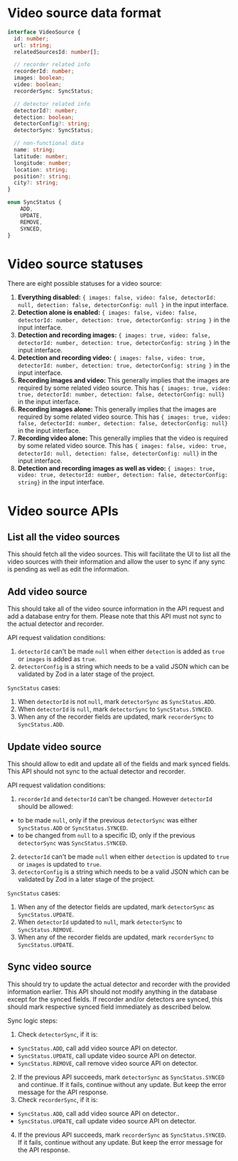 # Video source data format
```typescript
interface VideoSource {
  id: number;
  url: string;
  relatedSourcesId: number[];

  // recorder related info
  recorderId: number;
  images: boolean;
  video: boolean;
  recorderSync: SyncStatus;

  // detector related info
  detectorId?: number;
  detection: boolean;
  detectorConfig?: string;
  detectorSync: SyncStatus;

  // non-functional data
  name: string;
  latitude: number;
  longitude: number;
  location: string;
  position?: string;
  city?: string;
}

enum SyncStatus {
    ADD,
    UPDATE,
    REMOVE,
    SYNCED,
}
```

# Video source statuses
There are eight possible statuses for a video source:

1. **Everything disabled:** `{ images: false, video: false, detectorId: null, detection: false, detectorConfig: null }` in the input interface.
2. **Detection alone is enabled:** `{ images: false, video: false, detectorId: number, detection: true, detectorConfig: string }` in the input interface.
3. **Detection and recording images:** `{ images: true, video: false, detectorId: number, detection: true, detectorConfig: string }` in the input interface.
4. **Detection and recording video:** `{ images: false, video: true, detectorId: number, detection: true, detectorConfig: string }` in the input interface.
5. **Recording images and video:** This generally implies that the images are required by some related video source. This has `{ images: true, video: true, detectorId: number, detection: false, detectorConfig: null}` in the input interface.
6. **Recording images alone:** This generally implies that the images are required by some related video source. This has `{ images: true, video: false, detectorId: number, detection: false, detectorConfig: null}` in the input interface.
7. **Recording video alone:** This generally implies that the video is required by some related video source. This has `{ images: false, video: true, detectorId: null, detection: false, detectorConfig: null}` in the input interface.
8. **Detection and recording images as well as video:** `{ images: true, video: true, detectorId: number, detection: false, detectorConfig: string}` in the input interface.

# Video source APIs
## List all the video sources
This should fetch all the video sources. This will facilitate the UI to list all the video sources with their information and allow the user to sync if any sync is pending as well as edit the information.

## Add video source
This should take all of the video source information in the API request and add a database entry for them. Please note that this API must not sync to the actual detector and recorder.

API request validation conditions:
1. `detectorId` can't be made `null` when either `detection` is added as `true` or `images` is added as `true`.
2. `detectorConfig` is a string which needs to be a valid JSON which can be validated by Zod in a later stage of the project.

`SyncStatus` cases:
1. When `detectorId` is not `null`, mark `detectorSync` as `SyncStatus.ADD`.
2. When `detectorId` is `null`, mark `detectorSync` to `SyncStatus.SYNCED`.
3. When any of the recorder fields are updated, mark `recorderSync` to `SyncStatus.ADD`.

## Update video source
This should allow to edit and update all of the fields and mark synced fields. This API should not sync to the actual detector and recorder.

API request validation conditions:
1. `recorderId` and `detectorId` can't be changed. However `detectorId` should be allowed:
* to be made `null`, only if the previous `detectorSync` was either `SyncStatus.ADD` or `SyncStatus.SYNCED`.
* to be changed from `null` to a specific ID, only if the previous `detectorSync` was `SyncStatus.SYNCED`.
2. `detectorId` can't be made `null` when either `detection` is updated to  `true` or `images` is updated to `true`.
3. `detectorConfig` is a string which needs to be a valid JSON which can be validated by Zod in a later stage of the project.

`SyncStatus` cases:
1. When any of the detector fields are updated, mark `detectorSync` as `SyncStatus.UPDATE`.
2. When `detectorId` updated to `null`, mark `detectorSync` to `SyncStatus.REMOVE`.
3. When any of the recorder fields are updated, mark `recorderSync` to `SyncStatus.UPDATE`.

## Sync video source
This should try to update the actual detector and recorder with the provided information earlier. This API should not modify anything in the database except for the synced fields. If recorder and/or detectors are synced, this should mark respective synced field immediately as described below.

Sync logic steps:
1. Check `detectorSync`, if it is:
* `SyncStatus.ADD`, call add video source API on detector.
* `SyncStatus.UPDATE`, call update video source API on detector.
* `SyncStatus.REMOVE`, call remove video source API on detector.
2. If the previous API succeeds, mark `detectorSync` as `SyncStatus.SYNCED` and continue. If it fails, continue without any update. But keep the error message for the API response.
3. Check `recorderSync`, if it is:
* `SyncStatus.ADD`, call add video source API on detector..
* `SyncStatus.UPDATE`, call update video source API on detector.
4. If the previous API succeeds, mark `recorderSync` as `SyncStatus.SYNCED`. If it fails, continue without any update. But keep the error message for the API response.
